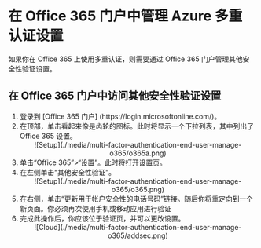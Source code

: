 <properties 
	pageTitle="在 Office 365 门户中管理 Azure MFA 设置" 
	description="本页说明用户需要在 Office 365 门户中的哪个位置管理其 Azure MFA 设置。" 
	services="multi-factor-authentication" 
	documentationCenter="" 
	authors="billmath" 
	manager="terrylan" 
	editor="bryanla"/>

<tags 
	ms.service="multi-factor-authentication" 
	ms.date="06/02/2015" 
	wacn.date="09/15/2015"/>

# 在 Office 365 门户中管理 Azure 多重认证设置


如果你在 Office 365 上使用多重认证，则需要通过 Office 365 门户管理其他安全性验证设置。

## 在 Office 365 门户中访问其他安全性验证设置

<ol>

<li>登录到 [Office 365 门户] (https://login.microsoftonline.com/)。</li>
<li>在顶部，单击看起来像是齿轮的图标。此时将显示一个下拉列表，其中列出了 Office 365 设置。</li>


<center>![Setup](./media/multi-factor-authentication-end-user-manage-o365/o365a.png)</center>

<li>单击“Office 365”>“设置”。此时将打开设置页。</li>
<li>在左侧单击“其他安全性验证”。</li>

<center>![Setup](./media/multi-factor-authentication-end-user-manage-o365/o365.png)</center>

<li>在右侧，单击“更新用于帐户安全性的电话号码”链接。随后你将重定向到一个新页面。你必须再次使用手机或移动应用进行验证</li>
<li>完成此操作后，你应该位于验证页，并可以更改设置。</li>

<center>![Cloud](./media/multi-factor-authentication-end-user-manage-o365/addsec.png)</center>

<!---HONumber=69-->